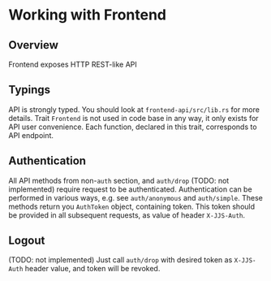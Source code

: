 # Working with Frontend

## Overview 
Frontend exposes HTTP REST-like API

## Typings
API is strongly typed. You should look at `frontend-api/src/lib.rs` for more details.
Trait `Frontend` is not used in code base in any way, it only exists for API user convenience. 
Each function, declared in this trait, corresponds to API endpoint. 

## Authentication
All API methods from non-`auth` section, and `auth/drop` (TODO: not implemented) require request to be authenticated.
Authentication can be performed in various ways, e.g. see `auth/anonymous` and `auth/simple`.
These methods return you `AuthToken` object, containing token.
This token should be provided in all subsequent requests, as value of header `X-JJS-Auth`.

## Logout
(TODO: not implemented)
Just call `auth/drop` with desired token as `X-JJS-Auth` header value, and token will be revoked.